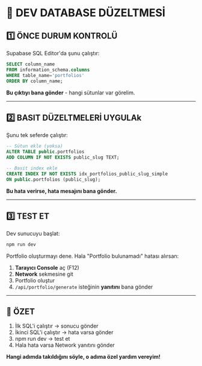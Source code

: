 # 🔧 DEV DATABASE DÜZELTMESİ

## 1️⃣ ÖNCE DURUM KONTROLÜ

Supabase SQL Editor'da şunu çalıştır:

```sql
SELECT column_name
FROM information_schema.columns
WHERE table_name='portfolios'
ORDER BY column_name;
```

**Bu çıktıyı bana gönder** - hangi sütunlar var görelim.

---

## 2️⃣ BASIT DÜZELTMELERİ UYGULAk

Şunu tek seferde çalıştır:

```sql
-- Sütun ekle (yoksa)
ALTER TABLE public.portfolios
ADD COLUMN IF NOT EXISTS public_slug TEXT;

-- Basit index ekle
CREATE INDEX IF NOT EXISTS idx_portfolios_public_slug_simple
ON public.portfolios (public_slug);
```

**Bu hata verirse, hata mesajını bana gönder.**

---

## 3️⃣ TEST ET

Dev sunucuyu başlat:

```bash
npm run dev
```

Portfolio oluşturmayı dene. Hala "Portfolio bulunamadı" hatası alırsan:

1. **Tarayıcı Console** aç (F12)
2. **Network** sekmesine git
3. Portfolio oluştur
4. `/api/portfolio/generate` isteğinin **yanıtını** bana gönder

---

## 🎯 ÖZET

1. İlk SQL'i çalıştır → sonucu gönder
2. İkinci SQL'i çalıştır → hata varsa gönder
3. npm run dev → test et
4. Hala hata varsa Network yanıtını gönder

**Hangi adımda takıldığını söyle, o adıma özel yardım vereyim!**
